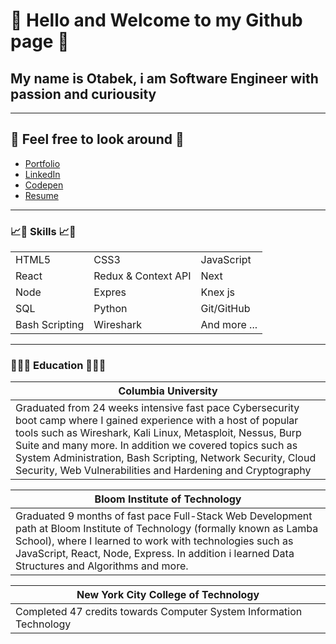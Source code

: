 # 👋 Hello and Welcome to my Github page 👋  

## My name is Otabek, i am Software Engineer with passion and curiousity

---

## 🔎 Feel free to look around 🔎

- [Portfolio](https://otabekakbaroff.com/)
- [LinkedIn](https://www.linkedin.com/in/otabekakbaroff/)
- [Codepen](https://codepen.io/otabekakbaroff)
- [Resume](https://resume.io/r/fuifzJ2DP)


---


### 📈🚀 Skills 📈🚀

<table>
 <tr>
    <td>HTML5</td>
    <td>CSS3</td>
    <td>JavaScript</td>
 </tr>
 <tr>   
    <td>React</td> 
    <td>Redux & Context API</td>
    <td>Next</td>
 </tr>
    <tr>   
    <td>Node</td>
    <td>Expres</td>
    <td>Knex js</td> 
 </tr>
   <tr>   
    <td>SQL</td>
    <td>Python</td>
    <td>Git/GitHub</td> 
 </tr>
  <tr>   
    <td>Bash Scripting</td>
    <td>Wireshark</td>
    <td>And more ...</td> 
 </tr>
</table>



---


### 👨‍🎓📖 Education 👨‍🎓📖


| Columbia University |
| ------------------- | 
| Graduated from 24 weeks intensive fast pace Cybersecurity boot camp where I gained experience with a host of popular tools such as Wireshark, Kali Linux, Metasploit, Nessus, Burp Suite and many more. In addition we covered topics such as System Administration, Bash Scripting, Network  Security, Cloud Security, Web Vulnerabilities and Hardening and Cryptography |


| Bloom Institute of Technology | 
| ----------------------------- |
| Graduated 9 months of fast pace Full-Stack Web Development path at Bloom Institute of Technology (formally known as Lamba School), where I learned to work with technologies such as JavaScript, React, Node, Express. In addition i learned Data Structures and Algorithms and more. |




|                                                     New York City College of Technology                                   |
| ------------------------------------------------------------------------------------------------------------------------- | 
|                                   Completed 47 credits towards Computer System Information Technology                     |


